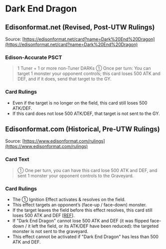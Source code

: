 # Dark End Dragon

## Edisonformat.net (Revised, Post-UTW Rulings)

Source: [https://edisonformat.net/card?name=Dark%20End%20Dragon](https://edisonformat.net/card?name=Dark%20End%20Dragon)

### Edison-Accurate PSCT

> 1 Tuner + 1 or more non-Tuner DARKs
> ① Once per turn:
> You can target 1 monster your opponent controls; this card loses 500 ATK and DEF, and if it does, send that target to the GY.

### Card Rulings

*   Even if the target is no longer on the field, this card still loses 500 ATK/DEF.
*   If this card does not lose 500 ATK/DEF, that target is not sent to the GY.


## Edisonformat.com (Historical, Pre-UTW Rulings)

Source: [https://www.edisonformat.com/rulings](https://www.edisonformat.com/rulings)

### Card Text

> ① One per turn, you can have this card lose 500 ATK and DEF, and sent 1 monster your opponent controls to the Graveyard.

### Card Rulings

*   The ① Ignition Effect activates & resolves on the field.
*   This effect targets an opponent’s (face-up / face-down) monster.
*   If the target leaves the field before this effect resolves, this card still loses 500 ATK and DEF \[[REF](https://ms.yugipedia.com//a/af/Card_Rulings_-_Raging_Battle_v1.2.pdf)\].
*   If "Dark End Dragon" cannot lose 500 ATK and DEF (it was flipped face-down / it left the field, or its ATK/DEF have been reduced): the targeted monster is not sent to the graveyard.
*   This effect cannot be activated if "Dark End Dragon" has less than 500 ATK and DEF.


